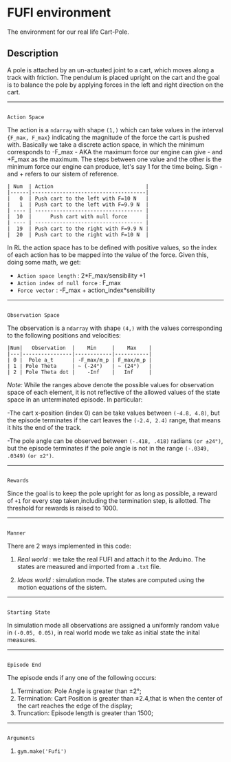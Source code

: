 # FUFI environment
The environment for our real life Cart-Pole.
## Description
A pole is attached by an un-actuated joint to a cart, which moves along a track with friction.
The pendulum is placed upright on the cart and the goal is to balance the pole by applying forces in the left and right direction on the cart.

****
                                                                      Action Space

The action is a `ndarray` with shape `(1,)` which can take values in the interval `{F_max, F_max}` indicating the magnitude of the force the cart is pushed with. Basically we take a discrete action space, in which the minimum corresponds to -F_max - AKA the maximum force our engine can give - and +F_max as the maximum. The steps between one value and the other is the minimum force our engine can produce, let's say 1 for the time being. Sign - and + refers to our sistem of reference.

    | Num  | Action                              |
    |------|-------------------------------------|
    |   0  | Push cart to the left with F=10 N   |
    |   1  | Push cart to the left with F=9.9 N  |
    | ---- | ----------------------------------- |
    |  10  |      Push cart with null force      |
    | ---- | ----------------------------------- |
    |  19  | Push cart to the right with F=9.9 N |
    |  20  | Push cart to the right with F=10 N  |

In RL the action space has to be defined with positive values, so the index of each action has to be mapped into the value of the force.
Given this, doing some math, we get:
*  `Action space length` : 2*F_max/sensibility +1
*  `Action index of null force` : F_max
*  `Force vector`        : -F_max + action_index*sensibility
    
****
                                                                Observation Space

The observation is a `ndarray` with shape `(4,)` with the values corresponding to the following positions and velocities:

    |Num|   Observation  |    Min     |    Max    |
    |---|----------------|------------|-----------|
    | 0 |  Pole a_t      | -F_max/m_p | F_max/m_p |
    | 1 | Pole Theta     | ~ (-24°)   | ~ (24°)   |
    | 2 | Pole Theta dot |    -Inf    |   Inf     |

*Note:* While the ranges above denote the possible values for observation space of each element, it is not reflective of the allowed values of the state space in an unterminated episode. In particular:

-The cart x-position (index 0) can be take values between `(-4.8, 4.8)`, but the episode terminates if the cart leaves the `(-2.4, 2.4)` range, that means it hits the end of the track.

-The pole angle can be observed between `(-.418, .418)` radians `(or ±24°)`, but the episode terminates if the pole angle is not in the range `(-.0349, .0349)` `(or ±2°)`.

****
                                                                              Rewards

Since the goal is to keep the pole upright for as long as possible, a reward of `+1` for every step taken,including the termination step, is allotted. The threshold for rewards is raised to 1000.
****
                                                                              Manner
There are 2 ways implemented in this code:
1. *Real world* : we take the real FUFI and attach it to the Arduino. The states are measured and imported from a `.txt` file.

2. *Ideas world* : simulation mode. The states are computed using the motion equations of the sistem.
****
                                                                          Starting State

In simulation mode all observations are assigned a uniformly random value in `(-0.05, 0.05)`, in real world mode we take as initial state the inital measures.
****
                                                                          Episode End

The episode ends if any one of the following occurs:
1. Termination: Pole Angle is greater than ±2°;
2. Termination: Cart Position is greater than ±2.4,that is when the center of the cart reaches the edge of the display;
3. Truncation: Episode length is greater than 1500;
****
                                                                           Arguments
1. `gym.make('Fufi')`
